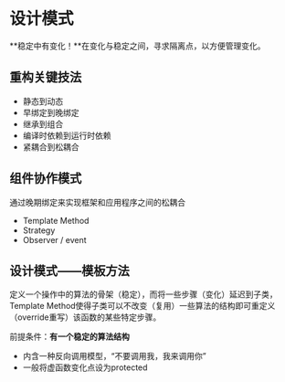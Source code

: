 # 设计模式

**稳定中有变化！**在变化与稳定之间，寻求隔离点，以方便管理变化。

## 重构关键技法

* 静态到动态
* 早绑定到晚绑定
* 继承到组合
* 编译时依赖到运行时依赖
* 紧耦合到松耦合

## 组件协作模式

通过晚期绑定来实现框架和应用程序之间的松耦合

* Template Method
* Strategy
* Observer / event

## 设计模式——模板方法

定义一个操作中的算法的骨架（稳定），而将一些步骤（变化）延迟到子类，Template Method使得子类可以不改变（复用）一些算法的结构即可重定义（override重写）该函数的某些特定步骤。

前提条件：**有一个稳定的算法结构**

* 内含一种反向调用模型，“不要调用我，我来调用你”
* 一般将虚函数变化点设为protected